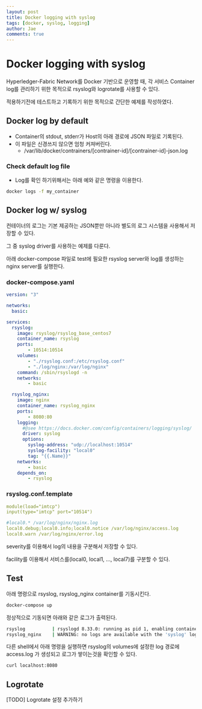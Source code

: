 ```yaml
---
layout: post
title: Docker logging with syslog
tags: [docker, syslog, logging]
author: Jae
comments: true
---
```


# Docker logging with syslog

Hyperledger-Fabric Network를 Docker 기반으로 운영할 때, 각 서비스 Container log를 관리하기 위한 목적으로 rsyslog와 logrotate를 사용할 수 있다.

적용하기전에 테스트하고 기록하기 위한 목적으로 간단한 예제를 작성하였다.

## Docker log by default

* Container의 stdout, stderr가 Host의 아래 경로에 JSON 파일로 기록된다.
* 이 파일은 신경쓰지 않으면 엄청 커져버린다.
  * /var/lib/docker/contrainers/[contrainer-id]/[contrainer-id]-json.log

### Check default log file

* Log를 확인 하기위해서는 아래 예와 같은 명령을 이용한다.

```bash
docker logs -f my_container
```

## Docker log w/ syslog

컨테이너의 로그는 기본 제공하는 JSON뿐만 아니라 별도의 로그 시스템을 사용해서 저장할 수 있다.

그 중 syslog driver를 사용하는 예제를 다룬다.

아래 docker-compose 파일로 test에 필요한 rsyslog server와 log를 생성하는 nginx server를 실행한다.

### docker-compose.yaml

```yaml
version: "3"

networks:
  basic:

services:
  rsyslog:
    image: rsyslog/rsyslog_base_centos7
    container_name: rsyslog
    ports:
        - 10514:10514
    volumes:
        - "./rsyslog.conf:/etc/rsyslog.conf"
        - "./log/nginx:/var/log/nginx"
    command: /sbin/rsyslogd -n
    networks:
        - basic

  rsyslog_nginx:
    image: nginx
    container_name: rsyslog_nginx
    ports:
        - 8080:80
    logging:
      #@see https://docs.docker.com/config/containers/logging/syslog/
      driver: syslog
      options:
        syslog-address: "udp://localhost:10514"
        syslog-facility: "local0"
        tag: "{{.Name}}"
    networks:
        - basic
    depends_on:
        - rsyslog
```

### rsyslog.conf.template

```yaml
module(load="imtcp")
input(type="imtcp" port="10514")

#local0.* /var/log/nginx/nginx.log
local0.debug;local0.info;local0.notice /var/log/nginx/access.log
local0.warn /var/log/nginx/error.log
```

severity를 이용해서 log의 내용을 구분해서 저장할 수 있다.

facility를 이용해서 서비스를(local0, local1, ..., local7)를 구분할 수 있다.

## Test

아래 명령으로 rsyslog, rsyslog_nginx container를 기동시킨다.

```bash
docker-compose up
```

정상적으로 기동되면 아래와 같은 로그가 출력된다.

```bash
rsyslog          | rsyslogd 8.33.0: running as pid 1, enabling container-specific defaults, press ctl-c to terminate rsyslog
rsyslog_nginx    | WARNING: no logs are available with the 'syslog' log driver
```

다른 shell에서 아래 명령을 실행하면 rsyslog의 volumes에 설정한 log 경로에 access.log 가 생성되고 로그가 쌓이는것을 확인할 수 있다.

```bash
curl localhost:8080
```

## Logrotate

[TODO] Logrotate 설정 추가하기